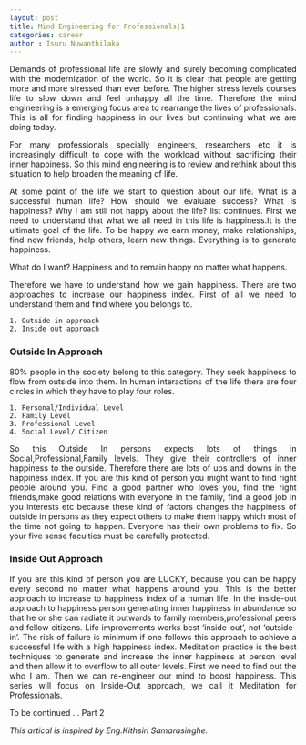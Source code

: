 ```yaml
---
layout: post
title: Mind Engineering for Professionals|1
categories: career
author : Isuru Nuwanthilaka
---
```


<div align='justify'>
Demands of professional life are slowly and surely becoming complicated with the modernization of the world. So it is clear that people are getting more and more stressed than ever before. The higher stress levels courses life to slow down and feel unhappy all the time. Therefore the mind engineering is a emerging focus area to rearrange the lives of professionals. This is all for finding happiness in our lives but continuing what we are doing today.
</div>
<p></p>
<div align='justify'>
For many professionals specially engineers, researchers etc it is increasingly difficult to cope with the workload without sacrificing their inner happiness. So this mind engineering is to review and rethink about this situation to help broaden the meaning of life.
</div>
<p></p>
<div align='justify'>
At some point of the life we start to question about our life. What is a successful human life? How should we evaluate success? What is happiness? Why I am still not happy about the life? list continues. First we need to understand that what we all need in this life is happiness.It is the ultimate goal of the life. To be happy we earn money, make relationships, find new friends, help others, learn new things. Everything is to generate happiness.
</div>
<p></p>
<div align='justify'>
What do I want? Happiness and to remain happy no matter what happens.
</div>
<p></p>
<div align='justify'>
Therefore we have to understand how we gain happiness.
There are two approaches to increase our happiness index. First of all we need to understand them and find where you belongs to.
</div>

    1. Outside in approach
    2. Inside out approach

<h3>Outside In Approach</h3>

<div align='justify'>
80% people in the society belong to this category. They seek happiness to flow from outside into them. In human interactions of the life there are four circles in which they have to play four roles.
</div>

    1. Personal/Individual Level
    2. Family Level
    3. Professional Level
    4. Social Level/ Citizen

<div align='justify'>
So this Outside In persons expects lots of things in Social,Professional,Family levels. They give their controllers of inner happiness to the outside. Therefore there are lots of ups and downs in the happiness index. If you are this kind of person you might want to find right people around you. Find a good partner who loves you, find the right friends,make good relations with everyone in the family, find a good job in you interests etc because these kind of factors changes the happiness of outside in persons as they expect others to make them happy which most of the time not going to happen. Everyone has their own problems to fix. So your five sense faculties must be carefully protected.
</div>

<h3>Inside Out Approach</h3>

<div align='justify'>
If you are this kind of person you are LUCKY, because you can be happy every second no matter what happens around you. This is the better approach to increase to happiness index of a human life. In the inside-out approach to happiness person generating inner happiness in abundance so that he or she can radiate it outwards to family members,professional peers and fellow citizens. Life improvements works best ‘inside-out’, not ‘outside-in’. The risk of failure is minimum if one follows this approach to achieve a successful life with a high happiness index. Meditation practice is the best techniques to generate and increase the inner happiness at person level and then allow it to overflow to all outer levels.
First we need to find out the who I am. Then we can re-engineer our mind to boost happiness.
This series will focus on Inside-Out approach, we call it Meditation for Professionals.
</div>
<p>
To be continued … Part 2
</p>
<p style = "font-style:italic;">
This artical is inspired by Eng.Kithsiri Samarasinghe.
</p>